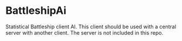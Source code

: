 # BattleshipAi
Statistical Battleship client AI.  This client should be used with a central server with another client.  The server is not included in this repo.
